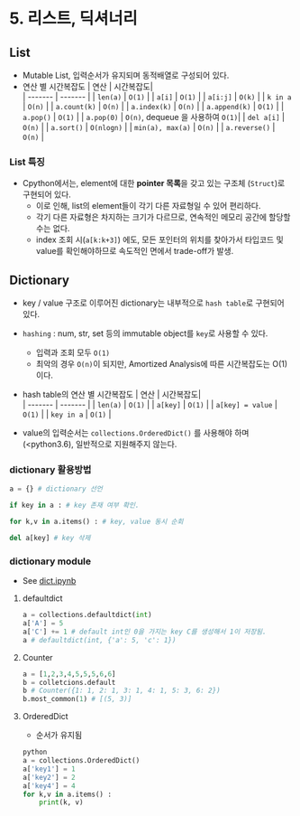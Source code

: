 # 5. 리스트, 딕셔너리

## List

- Mutable List, 입력순서가 유지되며 동적배열로 구성되어 있다.
- 연산 별 시간복잡도
  | 연산 | 시간복잡도|  
  | ------- | ------- |
  | `len(a)` | `O(1)` |
  | `a[i]` | `O(1)` |
  | `a[i:j]` | `O(k)` |
  | `k in a` | `O(n)` |
  | `a.count(k)` | `O(n)` |
  | `a.index(k)` | `O(n)` |
  | `a.append(k)` | `O(1)` |
  | `a.pop()` | `O(1)` |
  | `a.pop(0)` | `O(n)`, dequeue 을 사용하여 `O(1)`|
  | `del a[i]` | `O(n)` |
  | `a.sort()` | `O(nlogn)` |
  | `min(a), max(a)` | `O(n)` |
  | `a.reverse()` | `O(n)` |

### List 특징

- Cpython에서는, element에 대한 **pointer 목록**을 갖고 있는 구조체 (`Struct`)로 구현되어 있다.
  - 이로 인해, list의 element들이 각기 다른 자료형일 수 있어 편리하다.
  - 각기 다른 자료형은 차지하는 크기가 다르므로, 연속적인 메모리 공간에 할당할 수는 없다.
  - index 조회 시(`a[k:k+3]`) 에도, 모든 포인터의 위치를 찾아가서 타입코드 및 value를 확인해야하므로 속도적인 면에서 trade-off가 발생.

## Dictionary

- key / value 구조로 이루어진 dictionary는 내부적으로 `hash table`로 구현되어 있다.
- `hashing` : num, str, set 등의 immutable object를 `key`로 사용할 수 있다.
  - 입력과 조회 모두 `O(1)`
  - 최악의 경우 `O(n)`이 되지만, Amortized Analysis에 따른 시간복잡도는 O(1)이다.
- hash table의 연산 별 시간복잡도
  | 연산 | 시간복잡도|  
   | ------- | ------- |
  | `len(a)` | `O(1)` |
  | `a[key]` | `O(1)` |
  | `a[key] = value` | `O(1)` |
  | `key in a` | `O(1)` |

- value의 입력순서는 `collections.OrderedDict()` 를 사용해야 하며 (<python3.6), 일반적으로 지원해주지 않는다.

### dictionary 활용방법

```python
a = {} # dictionary 선언

if key in a : # key 존재 여부 확인.

for k,v in a.items() : # key, value 동시 순회

del a[key] # key 삭제
```

### dictionary module

- See [dict.ipynb](./dict.ipynb)

1. defaultdict

   ```python
   a = collections.defaultdict(int)
   a['A'] = 5
   a['C'] += 1 # default int인 0을 가지는 key C를 생성해서 1이 저장됨.
   a # defaultdict(int, {'a': 5, 'c': 1})
   ```

2. Counter

   ```python
   a = [1,2,3,4,5,5,5,6,6]
   b = colletcions.default
   b # Counter({1: 1, 2: 1, 3: 1, 4: 1, 5: 3, 6: 2})
   b.most_common(1) # [(5, 3)]
   ```

3. OrderedDict

   - 순서가 유지됨

   ```python
   python
   a = collections.OrderedDict()
   a['key1'] = 1
   a['key2'] = 2
   a['key4'] = 4
   for k,v in a.items() :
       print(k, v)
   ```
